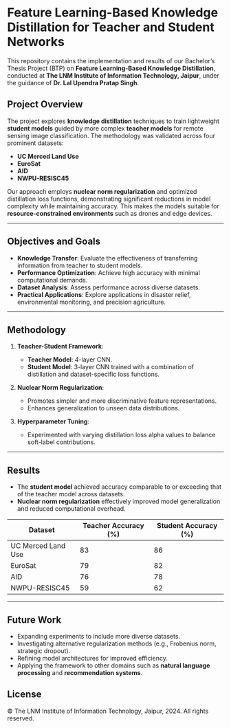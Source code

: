 # Feature Learning-Based Knowledge Distillation for Teacher and Student Networks

This repository contains the implementation and results of our Bachelor’s Thesis Project (BTP) on **Feature Learning-Based Knowledge Distillation**, conducted at **The LNM Institute of Information Technology, Jaipur**, under the guidance of **Dr. Lal Upendra Pratap Singh**.

## Project Overview

The project explores **knowledge distillation** techniques to train lightweight **student models** guided by more complex **teacher models** for remote sensing image classification. The methodology was validated across four prominent datasets:
- **UC Merced Land Use**
- **EuroSat**
- **AID**
- **NWPU-RESISC45**

Our approach employs **nuclear norm regularization** and optimized distillation loss functions, demonstrating significant reductions in model complexity while maintaining accuracy. This makes the models suitable for **resource-constrained environments** such as drones and edge devices.

---

## Objectives and Goals
- **Knowledge Transfer**: Evaluate the effectiveness of transferring information from teacher to student models.
- **Performance Optimization**: Achieve high accuracy with minimal computational demands.
- **Dataset Analysis**: Assess performance across diverse datasets.
- **Practical Applications**: Explore applications in disaster relief, environmental monitoring, and precision agriculture.

---

## Methodology

1. **Teacher-Student Framework**: 
   - **Teacher Model**: 4-layer CNN.
   - **Student Model**: 3-layer CNN trained with a combination of distillation and dataset-specific loss functions.

2. **Nuclear Norm Regularization**: 
   - Promotes simpler and more discriminative feature representations.
   - Enhances generalization to unseen data distributions.

3. **Hyperparameter Tuning**:
   - Experimented with varying distillation loss alpha values to balance soft-label contributions.

---

## Results

- The **student model** achieved accuracy comparable to or exceeding that of the teacher model across datasets.
- **Nuclear norm regularization** effectively improved model generalization and reduced computational overhead.

| Dataset              | Teacher Accuracy (%) | Student Accuracy (%) |
|----------------------|----------------------|-----------------------|
| UC Merced Land Use   | 83                  | 86                    |
| EuroSat              | 79                  | 82                    |
| AID                  | 76                  | 78                    |
| NWPU-RESISC45        | 59                  | 62                    |

---

## Future Work

- Expanding experiments to include more diverse datasets.
- Investigating alternative regularization methods (e.g., Frobenius norm, strategic dropout).
- Refining model architectures for improved efficiency.
- Applying the framework to other domains such as **natural language processing** and **recommendation systems**.

## License

© The LNM Institute of Information Technology, Jaipur, 2024. All rights reserved.
